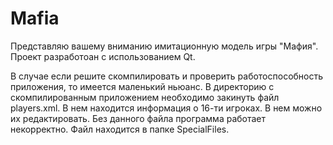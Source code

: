 # Mafia
Представляю вашему вниманию имитационную модель игры "Мафия". Проект разработоан с использованием Qt.

В случае если решите скомпилировать и проверить работоспособность приложения, то имеется маленький ньюанс. В директорию с скомпилированным приложением необходимо закинуть файл players.xml. В нем находится информация о 16-ти игроках. В нем можно их редактировать. Без данного файла программа работает некорректно. Файл находится в папке SpecialFiles.
